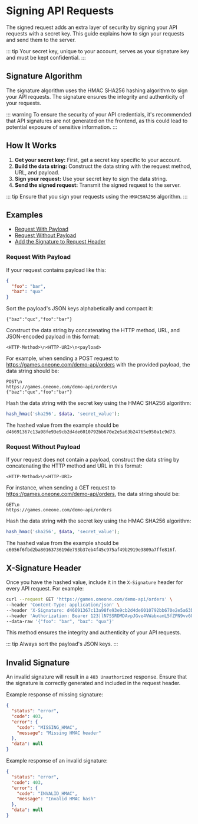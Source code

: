 # Signing API Requests

The signed request adds an extra layer of security by signing your API requests with a secret key. This guide explains how to sign your requests and send them to the server.

::: tip
Your secret key, unique to your account, serves as your signature key and must be kept confidential.
:::

## Signature Algorithm

The signature algorithm uses the HMAC SHA256 hashing algorithm to sign your API requests. The signature ensures the integrity and authenticity of your requests.

::: warning
To ensure the security of your API credentials, it's recommended that API signatures are not generated on the frontend, as this could lead to potential exposure of sensitive information.
:::

## How It Works

1. **Get your secret key:** First, get a secret key specific to your account.
2. **Build the data string:** Construct the data string with the request method, URL, and payload.
3. **Sign your request:** Use your secret key to sign the data string.
4. **Send the signed request:** Transmit the signed request to the server.

::: tip
Ensure that you sign your requests using the `HMACSHA256` algorithm.
:::

## Examples

- [Request With Payload](#request-with-payload)
- [Request Without Payload](#request-without-payload)
- [Add the Signature to Request Header](#x-signature-header)

### Request With Payload

If your request contains payload like this:

```json
{
  "foo": "bar",
  "baz": "qux"
}
```

Sort the payload's JSON keys alphabetically and compact it:

```plaintext
{"baz":"qux","foo":"bar"}
```

Construct the data string by concatenating the HTTP method, URL, and JSON-encoded payload in this format:

```plaintext
<HTTP-Method>\n<HTTP-URI>\n<payload>
```

For example, when sending a POST request to https://games.oneone.com/demo-api/orders with the provided payload, the data string should be:

```plaintext
POST\n
https://games.oneone.com/demo-api/orders\n
{"baz":"qux","foo":"bar"}
```

Hash the data string with the secret key using the HMAC SHA256 algorithm:

```php
hash_hmac('sha256', $data, 'secret_value');
```

The hashed value from the example should be `d46691367c13a98fe93e9cb2d4de6010792bb670e2e5a63b24765e950a1c9d73`.

### Request Without Payload

If your request does not contain a payload, construct the data string by concatenating the HTTP method and URL in this format:

```plaintext
<HTTP-Method>\n<HTTP-URI>
```

For instance, when sending a GET request to https://games.oneone.com/demo-api/orders, the data string should be:

```plaintext
GET\n
https://games.oneone.com/demo-api/orders
```

Hash the data string with the secret key using the HMAC SHA256 algorithm:

```php
hash_hmac('sha256', $data, 'secret_value');
```

The hashed value from the example should be `c6056f6fbd2ba8016373619de793b37eb4f45c975af49b2919e3809a7ffe816f`.

## X-Signature Header

Once you have the hashed value, include it in the `X-Signature` header for every API request. For example:

```bash
curl --request GET 'https://games.oneone.com/demo-api/orders' \
--header 'Content-Type: application/json' \
--header 'X-Signature: d46691367c13a98fe93e9cb2d4de6010792bb670e2e5a63b24765e950a1c9d73' \
--header 'Authorization: Bearer 123|lN7SSRDMDAvpJGve4VWabxanL5fZPN9vv6OCJ6IKee413ad8' \
--data-raw '{"foo": "bar", "baz": "qux"}'
```

This method ensures the integrity and authenticity of your API requests.

::: tip
Always sort the payload's JSON keys.
:::

## Invalid Signature

An invalid signature will result in a `403 Unauthorized` response. Ensure that the signature is correctly generated and included in the request header.

Example response of missing signature:

```json
{
  "status": "error",
  "code": 403,
  "error": {
    "code": "MISSING_HMAC",
    "message": "Missing HMAC header"
  },
  "data": null
}
```

Example response of an invalid signature:

```json
{
  "status": "error",
  "code": 403,
  "error": {
    "code": "INVALID_HMAC",
    "message": "Invalid HMAC hash"
  },
  "data": null
}
```
